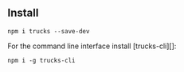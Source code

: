 ## Install

```
npm i trucks --save-dev
```

For the command line interface install [trucks-cli][]:

```
npm i -g trucks-cli
```
